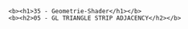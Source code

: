     <b><h1>35 - Geometrie-Shader</h1></b>
    <b><h2>05 - GL TRIANGLE STRIP ADJACENCY</h2></b>
<pre><code></pre></code>

